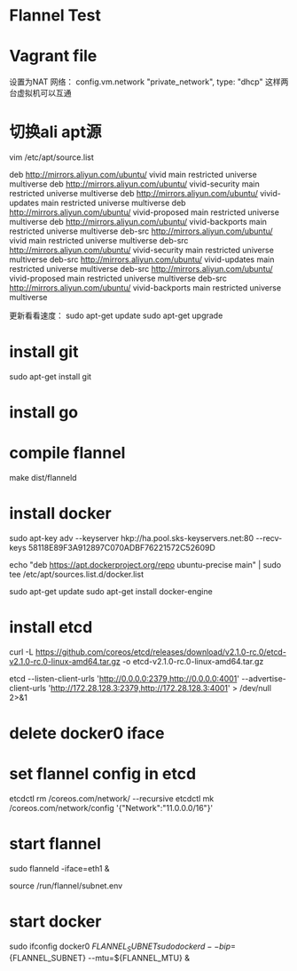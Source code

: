 # Flannel Test

# Vagrant file

设置为NAT 网络：
config.vm.network "private_network", type: "dhcp"
这样两台虚拟机可以互通

# 切换ali apt源

vim /etc/apt/source.list

deb http://mirrors.aliyun.com/ubuntu/ vivid main restricted universe multiverse
deb http://mirrors.aliyun.com/ubuntu/ vivid-security main restricted universe multiverse
deb http://mirrors.aliyun.com/ubuntu/ vivid-updates main restricted universe multiverse
deb http://mirrors.aliyun.com/ubuntu/ vivid-proposed main restricted universe multiverse
deb http://mirrors.aliyun.com/ubuntu/ vivid-backports main restricted universe multiverse
deb-src http://mirrors.aliyun.com/ubuntu/ vivid main restricted universe multiverse
deb-src http://mirrors.aliyun.com/ubuntu/ vivid-security main restricted universe multiverse
deb-src http://mirrors.aliyun.com/ubuntu/ vivid-updates main restricted universe multiverse
deb-src http://mirrors.aliyun.com/ubuntu/ vivid-proposed main restricted universe multiverse
deb-src http://mirrors.aliyun.com/ubuntu/ vivid-backports main restricted universe multiverse

更新看看速度：
sudo apt-get update
sudo apt-get upgrade

# install git

sudo apt-get install git

# install go

# compile flannel
make dist/flanneld

# install docker

sudo apt-key adv --keyserver hkp://ha.pool.sks-keyservers.net:80 --recv-keys 58118E89F3A912897C070ADBF76221572C52609D

echo "deb https://apt.dockerproject.org/repo ubuntu-precise main" | sudo tee /etc/apt/sources.list.d/docker.list

sudo apt-get update
sudo apt-get install docker-engine

# install etcd
curl -L  https://github.com/coreos/etcd/releases/download/v2.1.0-rc.0/etcd-v2.1.0-rc.0-linux-amd64.tar.gz -o etcd-v2.1.0-rc.0-linux-amd64.tar.gz

etcd --listen-client-urls 'http://0.0.0.0:2379,http://0.0.0.0:4001' --advertise-client-urls 'http://172.28.128.3:2379,http://172.28.128.3:4001'  > /dev/null 2>&1

# delete docker0 iface

# set flannel config in etcd

etcdctl rm /coreos.com/network/ --recursive
etcdctl mk /coreos.com/network/config '{"Network":"11.0.0.0/16"}'

# start flannel
sudo flanneld -iface=eth1 &

source /run/flannel/subnet.env

# start docker

sudo ifconfig docker0 ${FLANNEL_SUBNET}
sudo dockerd --bip=${FLANNEL_SUBNET} --mtu=${FLANNEL_MTU} &